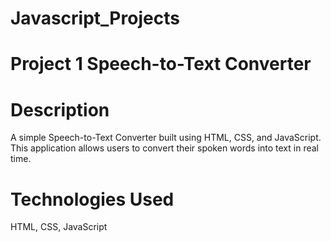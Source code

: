 # Javascript_Projects
 
# Project 1 Speech-to-Text Converter

# Description

 A simple Speech-to-Text Converter built using HTML, CSS, and JavaScript. This application allows users to convert their spoken words into text in real time. 

# Technologies Used

HTML,
CSS,
JavaScript 
